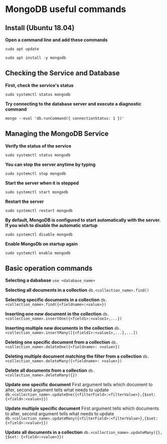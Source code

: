 # MongoDB useful commands

## Install (Ubuntu 18.04)
**Open a command line and add these commands**

`sudo apt update`

`sudo apt install -y mongodb`

## Checking the Service and Database

**First, check the service's status**

`sudo systemctl status mongodb`

**Try connecting to the database server and execute a diagnostic command**

`mongo --eval 'db.runCommand({ connectionStatus: 1 })'`

## Managing the MongoDB Service

**Verify the status of the service**

`sudo systemctl status mongodb`

**You can stop the server anytime by typing**

`sudo systemctl stop mongodb`

**Start the server when it is stopped**

`sudo systemctl start mongodb`

**Restart the server**

`sudo systemctl restart mongodb`

**By default, MongoDB is configured to start automatically with the server. If you wish to disable the automatic startup**

`sudo systemctl disable mongodb`

**Enable MongoDb on startup again**

`sudo systemctl enable mongodb`

## Basic operation commands

**Selecting a dababase**
`use <database_name>`

**Selecting all documents in a collection**
`db.<collection_name>.find()`

**Selecting specific documents in a collection**
`db.<collection_name>.find({<fieldname>:<value>})`

**Inserting one new document in the collection**
`db.<collection_name>.insertOne({<field1>:<value1>,...})`

**Inserting multiple new documents in the collection**
`db.<collection_name>.insertMany([{<field1>:<value1>,...},...])`

**Deleting one specific document from a collection**
`db.<collection_name>.deleteOne({<fieldname>: <value>})`

**Deleting multiple document matching the filter from a collection**
`db.<collection_name>.deleteMany({<fieldname>: <value>})`

**Delete all documents from a collection**
`db.<collection_name>.deleteMany({})`

**Update one specific document**
First argument tells which document to alter, second argument tells what needs to update  
`db.<collection_name>.updateOne({<filterField>:<filterValue>},{$set: {<field>:<value>}})`

**Update multiple specific document**
First argument tells which documents to alter, second argument tells what needs to update  
`db.<collection_name>.updateMany({<filterField>:<filterValue>},{$set: {<field>:<value>}})`

**Update all documents in a collection**
`db.<collection_name>.updateMany({},{$set: {<field>:<value>}})`







